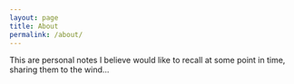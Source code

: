 ```yaml
---
layout: page
title: About
permalink: /about/
---
```


This are personal notes I believe would like to recall at some point in time, sharing them to the wind...